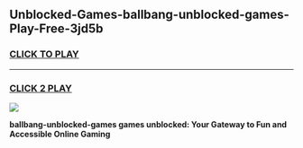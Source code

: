 
## Unblocked-Games-ballbang-unblocked-games-Play-Free-3jd5b
<h3>
<a href="https://premium76.site?title=ballbang-unblocked-games&ref=18A1">CLICK TO PLAY</a></h3>
<hr>

<h3>
<a href="https://premium76.site?title=ballbang-unblocked-games&ref=18A1">CLICK 2 PLAY</a>
  
</h3>

<a href="https://premium76.site?title=ballbang-unblocked-games&ref=18A1"><img src="https://clearcache.store/games.png"></a>


**ballbang-unblocked-games games unblocked: Your Gateway to Fun and Accessible Online Gaming**
